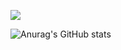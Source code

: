 <a href="https://github.com/komanduk/TIL"><img src="https://img.shields.io/badge/TIL-DD00A1?style=flat-square&logo=Trino&logoColor=white&link=내링크"/></a>

![Anurag's GitHub stats](https://github-readme-stats.vercel.app/api?username=komanduk&show_icons=true&theme=radical)